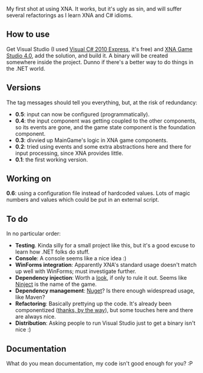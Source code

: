 My first shot at using XNA. It works, but it's ugly as sin, and will suffer several refactorings as I learn XNA and C# idioms.

How to use
----------

Get Visual Studio (I used [Visual C# 2010 Express][vcsx10], it's free) and [XNA Game Studio 4.0][xna4], add the solution, and build it. A binary will be created somewhere inside the project. Dunno if there's a better way to do things in the .NET world.

Versions
--------

The tag messages should tell you everything, but, at the risk of redundancy:

* **0.5**: input can now be configured (programmatically).
* **0.4**: the input component was getting coupled to the other components, so its events are gone, and the game state component is the foundation component.
* **0.3**: divvied up MainGame's logic in XNA game components.
* **0.2**: tried using events and some extra abstractions here and there for input processing, since XNA provides little.
* **0.1**: the first working version.

Working on
----------

**0.6**: using a configuration file instead of hardcoded values. Lots of magic numbers and values which could be put in an external script.

To do
-----

In no particular order:

* **Testing**. Kinda silly for a small project like this, but it's a good excuse to learn how .NET folks do stuff.
* **Console**: A console seems like a nice idea :)
* **WinForms integration**: Apparently XNA's standard usage doesn't match up well with WinForms; must investigate further.
* **Dependency injection**: Worth a [look][ninject-xna], if only to rule it out. Seems like [Ninject][ninject] is the name of the game.
* **Dependency management**: [Nuget][nuget]? Is there enough widespread usage, like Maven?
* **Refactoring**: Basically prettying up the code. It's already been componentized ([thanks, by the way][nuclex-components]), but some touches here and there are always nice.
* **Distribution**: Asking people to run Visual Studio just to get a binary isn't nice :)

Documentation
-------------

What do you mean documentation, my code isn't good enough for you? :P

[vcsx10]: http://www.microsoft.com/visualstudio/en-us/products/2010-editions/visual-csharp-express
[xna4]: http://www.microsoft.com/download/en/details.aspx?id=23714
[nuclex-components]: http://www.nuclex.org/articles/architecture/6-game-components-and-game-services
[ninject]: http://ninject.org/
[ninject-xna]: http://www.nuclex.org/articles/architecture/9-using-dependency-injection-in-xna
[nuget]: http://nuget.org/